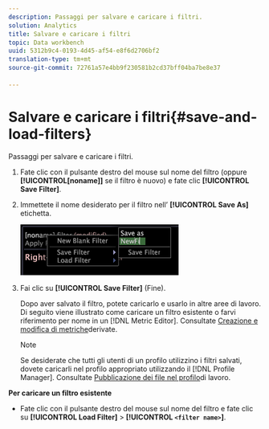 ```yaml
---
description: Passaggi per salvare e caricare i filtri.
solution: Analytics
title: Salvare e caricare i filtri
topic: Data workbench
uuid: 5312b9c4-0193-4d45-af54-e8f6d2706bf2
translation-type: tm+mt
source-git-commit: 72761a57e4bb9f230581b2cd37bff04ba7be8e37

---
```



# Salvare e caricare i filtri{#save-and-load-filters}

Passaggi per salvare e caricare i filtri.

1. Fate clic con il pulsante destro del mouse sul nome del filtro (oppure **[!UICONTROL[noname]]** se il filtro è nuovo) e fate clic **[!UICONTROL Save Filter]**.
1. Immettete il nome desiderato per il filtro nell’ **[!UICONTROL Save As]** etichetta.

   ![Informazioni sul passaggio](assets/vis_FilterEditor_SaveFilter.png)

1. Fai clic su **[!UICONTROL Save Filter]** (Fine).

   Dopo aver salvato il filtro, potete caricarlo e usarlo in altre aree di lavoro. Di seguito viene illustrato come caricare un filtro esistente o farvi riferimento per nome in un [!DNL Metric Editor]. Consultate [Creazione e modifica di metriche](../../../../home/c-get-started/c-admin-intrf/c-prof-mgr/c-drvd-mtrcs.md#concept-e41723b342a849309874b26232224a40)derivate.

   >[!NOTE]
   >
   >Se desiderate che tutti gli utenti di un profilo utilizzino i filtri salvati, dovete caricarli nel profilo appropriato utilizzando il [!DNL Profile Manager]. Consultate [Pubblicazione dei file nel profilo](../../../../home/c-get-started/c-admin-intrf/c-prof-mgr/t-pub-files-wkg-prof.md#task-a0106e010c834d16bd60eef4721b6af9)di lavoro.

**Per caricare un filtro esistente**

* Fate clic con il pulsante destro del mouse sul nome del filtro e fate clic su **[!UICONTROL Load Filter]** > **[!UICONTROL `<filter name>`]**.
